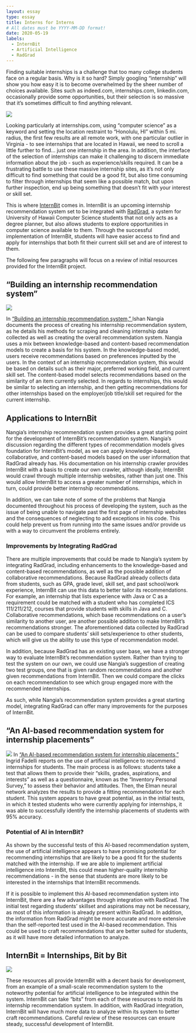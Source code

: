 ```yaml
---
layout: essay
type: essay
title: Interns for Interns
# All dates must be YYYY-MM-DD format!
date: 2020-05-19
labels:
  - InternBit
  - Artificial Intelligence
  - RadGrad
---
```


Finding suitable internships is a challenge that too many college students face on a regular basis. Why is it so hard? Simply googling “internship” will show you how easy it is to become overwhelmed by the sheer number of choices available. Sites such as indeed.com, internships.com, linkedin.com, occasionally provide some opportunities, but their selection is so massive that it’s sometimes difficult to find anything relevant. 

<img class="ui medium floated rounded image" src="../images/internship.png">

Looking particularly at internships.com, using “computer science” as a keyword and setting the location restraint to “Honolulu, HI” within 5 mi. radius, the first few results are all remote work, with one particular outlier in Virginia - to see internships that are located in Hawaii, we need to scroll a little further to find… just one internship in the area. In addition, the interface of the selection of internships can make it challenging to discern immediate information about the job - such as experience/skills required. It can be a frustrating battle to use these massive internship sites, as it’s not only difficult to find something that could be a good fit, but also time consuming to filter through internships that seem like a possible match, but upon further inspection, end up being something that doesn’t fit with your interest or skill set. 

This is where <a href="https://radgrad.github.io/docs/internbit/goals">InternBit</a> comes in. InternBit is an upcoming internship recommendation system set to be integrated with <a href="https://www.radgrad.org/">RadGrad</a>, a system for University of Hawaii Computer Science students that not only acts as a degree planner, but also allows students to explore opportunities in computer science available to them. Through the successful implementation of InternBit, students will have easier access to find and apply for internships that both fit their current skill set and are of interest to them.

The following few paragraphs will focus on a review of initial resources provided for the InternBit project.

## “Building an internship recommendation system”

<img class="ui medium floated rounded image" src="../images/recommend.jpg">

In <a href="https://medium.com/@ishannangia/building-an-internship-recommendation-system-i-introduction-8ab428131483">“Building an internship recommendation system,” </a> Ishan Nangia documents the process of creating his internship recommendation system, as he details his methods for scraping and cleaning internship data collected as well as creating the overall recommendation system. Nangia uses a mix between knowledge-based and content-based recommendation models to create a basis for his system. In the knowledge-based model, users receive recommendations based on preferences inputted by the users. In the context of an internship recommendation system, this would be based on details such as their major, preferred working field, and current skill set.  The content-based model selects recommendations based on the similarity of an item currently selected. In regards to internships, this would be similar to selecting an internship, and then getting recommendations for other internships based on the employer/job title/skill set required for the current internship. 

## Applications to InternBit

Nangia’s internship recommendation system provides a great starting point for the development of InternBit’s recommendation system. Nangia’s discussion regarding the different types of recommendation models gives foundation for InternBit’s model, as we can apply knowledge-based, collaborative, and content-based models based on the user information that RadGrad already has. His documentation on his internship crawler provides InternBit with a basis to create our own crawler, although ideally, InternBit would crawl through multiple internship websites, rather than just one. This would allow InternBit to access a greater number of internships, which in turn, could provide better internship recommendations. 

In addition, we can take note of some of the problems that Nangia documented throughout his process of developing the system, such as the issue of being unable to navigate past the first page of internship websites and the consequences of neglecting to add exceptions in his code. This could help prevent us from running into the same issues and/or provide us with a way to circumvent the problems entirely.

### Improvements by Integrating RadGrad

There are multiple improvements that could be made to Nangia’s system by integrating RadGrad, including enhancements to the knowledge-based and content-based recommendations, as well as the possible addition of collaborative recommendations. Because RadGrad already collects data from students, such as GPA, grade level, skill set, and past school/work experience, InternBit can use this data to better tailor its recommendations. For example, an internship that lists experience with Java or C as a requirement could be matched with a student who has completed ICS 111/211/212, courses that provide students with skills in Java and C. Collaborative recommendations, which base recommendations on a user’s similarity to another user, are another possible addition to make InternBit’s recommendations stronger. The aforementioned data collected by RadGrad can be used to compare students’ skill sets/experience to other students, which will give us the ability to use this type of recommendation model.

In addition, because RadGrad has an existing user base, we have a stronger way to evaluate InternBit’s recommendation system. Rather than trying to test the system on our own, we could use Nangia’s suggestion of creating two test groups, one that is given random recommendations and another given recommendations from InternBit. Then we could compare the clicks on each recommendation to see which group engaged more with the recommended internships.

As such, while Nangia’s recommendation system provides a great starting model, integrating RadGrad can offer many improvements for the purposes of InternBit.

## “An AI-based recommendation system for internship placements”
<img class="ui medium floated rounded image" src="../images/artificial-intelligence.jpg">
In <a href="https://techxplore.com/news/2019-03-ai-based-internship-placements.html">“An AI-based recommendation system for internship placements,”</a> Ingrid Fadelli reports on the use of artificial intelligence to recommend internships for students. The main process is as follows: students take a test that allows them to provide their “skills, grades, aspirations, and interests” as well as a questionnaire, known as the “Inventory Personal Survey,” to assess their behavior and attitudes. Then, the Elman neural network analyzes the results to provide a fitting recommendation for each student. This system appears to have great potential, as in the initial tests, in which it tested students who were currently applying for internships, it was able to successfully identify the internship placements of students with 95% accuracy.

### Potential of AI in InternBit?

As shown by the successful tests of this AI-based recommendation system, the use of artificial intelligence appears to have promising potential for recommending internships that are likely to be a good fit for the students matched with the internship. If we are able to implement artificial intelligence into InternBit, this could mean higher-quality internship recommendations - in the sense that students are more likely to be interested in the internships that InternBit recommends. 

If it is possible to implement this AI-based recommendation system into InternBit, there are a few advantages through integration with RadGrad. The initial test regarding students’ skillset and aspirations may not be necessary, as most of this information is already present within RadGrad. In addition, the information from RadGrad might be more accurate and more extensive than the self-reported test used in the AI-based recommendation. This could be used to craft recommendations that are better suited for students, as it will have more detailed information to analyze. 

## InternBit = Internships, Bit by Bit
<img class="ui medium floated rounded image" src="../images/jigsaw.png">

These resources all provide InternBit with a decent basis for development, from an example of a small-scale recommendation system to the noteworthy potential for artificial intelligence to be integrated within the system. InternBit can take “bits” from each of these resources to mold its internship recommendation system. In addition, with RadGrad integration, InternBit will have much more data to analyze within its system to better craft recommendations. Careful review of these resources can ensure steady, successful development of InternBit.
